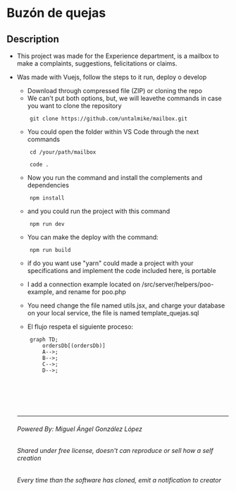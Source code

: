 # Buzón de quejas

## Description
* This project was made for the Experience department, is a mailbox to make a complaints, suggestions, felicitations or claims.
* Was made with Vuejs, follow the steps to it run, deploy o develop

    - Download through compressed file (ZIP) or cloning the repo
    - We can't put both options, but, we will leavethe commands in case you want to clone the repository
    ```
        git clone https://github.com/untalmike/mailbox.git
    ``` 
    - You could open the folder within VS Code through the next commands
    ```
        cd /your/path/mailbox

        code .
    ```

    - Now you run the command and install the complements and dependencies
    ```
        npm install
    ```

    - and you could run the project with this command
    ```
        npm run dev
    ```

    - You can make the deploy with the command:
    ```
        npm run build
    ```

    - if do you want use "yarn" could made a project with your specifications and implement the code included here, is portable
    - I add a connection example located on /src/server/helpers/poo-example, and rename for poo.php
    - You need change the file named utils.jsx, and charge your database on your local service, the file is named template_quejas.sql

    - El flujo respeta el siguiente proceso:

    ```mermaid
        graph TD;
            ordersDb[(ordersDb)]
            A-->;
            B-->;
            C-->;
            D-->;
    ```
    <br>
    <br>
    <br>
    <br>
    <hr>
    
    ###### Powered By: Miguel Ángel González López
    ###### Shared under free license, doesn't can reproduce or sell how a self creation
    ###### Every time than the software has cloned, emit a notification to creator